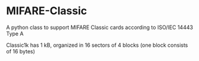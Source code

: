 # MIFARE-Classic
A python class to support MIFARE Classic cards according to ISO/IEC 14443 Type
A

Classic1k has 1 kB, organized in 16 sectors of 4 blocks (one block consists of 16 bytes)